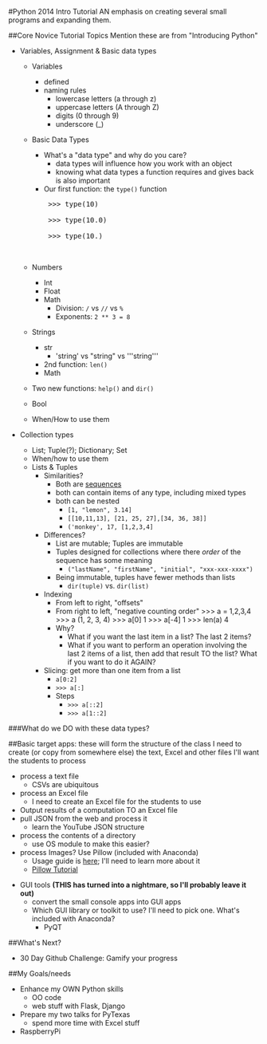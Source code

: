 #Python 2014 Intro Tutorial
AN emphasis on creating several small programs and expanding them.


##Core Novice Tutorial Topics
Mention these are from "Introducing Python"

-  Variables, Assignment & Basic data types
    +  Variables
        *  defined
        *  naming rules
            *  lowercase letters (a through z)
            *  uppercase letters (A through Z)
            *  digits (0 through 9)
            *  underscore (_)
    +  Basic Data Types
        *  What's a "data type" and why do you care?
            -  data types will influence how you work with an object
            -  knowing what data types a function requires and gives back is also important
        *  Our first function: the `type()` function
            <pre>
            >>> type(10)
            <type 'int'>
            >>> type(10.0)
            <type 'float'>
            >>> type(10.)
            <type 'float'>
            </pre>
    +  Numbers
        +   Int
        +   Float
        +   Math
            *   Division: `/` vs `//` vs `%`
            *   Exponents: `2 ** 3 = 8`
    +   Strings
        *   str
            -   'string' vs "string" vs '''string'''
        *   2nd function: `len()`
        *   Math

    +   Two new functions: `help()` and `dir()`
    +   Bool
    +  When/How to use them

-  Collection types
    +  List; Tuple(?); Dictionary; Set
    +  When/how to use them
    +  Lists & Tuples
        *  Similarities?
            -  Both are [sequences](https://docs.python.org/3.4/glossary.html#term-sequence)
            -  both can contain items of any type, including mixed types
            -  both can be nested
                +  `[1, "lemon", 3.14]`
                +  `[[10,11,13], [21, 25, 27],[34, 36, 38]]`
                +  `('monkey', 17, [1,2,3,4]`
        *  Differences?
            -  List are mutable; Tuples are immutable
            -  Tuples designed for collections where there *order* of the sequence has some meaning
                +  `("lastName", "firstName", "initial", "xxx-xxx-xxxx")`
            -  Being immutable, tuples have fewer methods than lists
                +  `dir(tuple)` vs. `dir(list)`
        *  Indexing
            -  From left to right, "offsets"
            -  From right to left, "negative counting order"
                    >>> a = 1,2,3,4
                    >>> a
                    (1, 2, 3, 4)
                    >>> a[0]
                    1
                    >>> a[-4]
                    1
                    >>> len(a)
                    4
            -  Why? 
                -  What if you want the last item in a list? The last 2 items?
                -  What if you want to perform an operation involving the last 2 items of a list, then add that result TO the list? What if you want to do it AGAIN?
        +  Slicing: get more than one item from a list
            *  `a[0:2]`
            *  `>>> a[:]`
            *  Steps
                *  `>>> a[::2]`
                *  `>>> a[1::2]`

###What do we DO with these data types?




##Basic target apps: these will form the structure of the class
I need to create (or copy from somewhere else) the text, Excel and other files I'll want the students to process
+  process a text file
    *  CSVs are ubiquitous
+  process an Excel file
    *  I need to create an Excel file for the students to use
+  Output results of a computation TO an Excel file
+  pull JSON from the web and process it
    *  learn the YouTube JSON structure
+  process the contents of a directory
    *  use OS module to make this easier?
+  process Images? Use Pillow (included with Anaconda)
    *  Usage guide is [here](https://pillow.readthedocs.org/en/latest/guides.html); I'll need to learn more about it
    *  [Pillow Tutorial](https://pillow.readthedocs.org/handbook/tutorial.html)
*  GUI tools **(THIS has turned into a nightmare, so I'll probably leave it out)**
    -  convert the small console apps into GUI apps
    -  Which GUI library or toolkit to use? I'll need to pick one. What's included with Anaconda?
        +  PyQT

##What's Next?
-  30 Day Github Challenge: Gamify your progress

##My Goals/needs
-  Enhance my OWN Python skills
    +  OO code
    +  web stuff with Flask, Django
-  Prepare my two talks for PyTexas
    +  spend more time with Excel stuff
-  RaspberryPi
